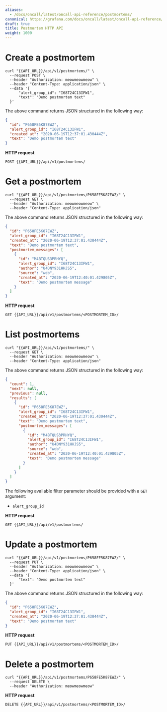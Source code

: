 ```yaml
---
aliases:
  - /docs/oncall/latest/oncall-api-reference/postmortems/
canonical: https://grafana.com/docs/oncall/latest/oncall-api-reference/postmortems/
draft: true
title: Postmortem HTTP API
weight: 1000
---
```


# Create a postmortem

```shell
curl "{{API_URL}}/api/v1/postmortems/" \
  --request POST \
  --header "Authorization: meowmeowmeow" \
  --header "Content-Type: application/json" \
  --data '{
      "alert_group_id": "I68T24C13IFW1",
      "text": "Demo postmortem text"
  }'
```

The above command returns JSON structured in the following way:

```json
{
  "id": "P658FE5K87EWZ",
  "alert_group_id": "I68T24C13IFW1",
  "created_at": "2020-06-19T12:37:01.430444Z",
  "text": "Demo postmortem text"
}
```

**HTTP request**

`POST {{API_URL}}/api/v1/postmortems/`

# Get a postmortem

```shell
curl "{{API_URL}}/api/v1/postmortems/P658FE5K87EWZ/" \
  --request GET \
  --header "Authorization: meowmeowmeow" \
  --header "Content-Type: application/json"
```

The above command returns JSON structured in the following way:

```json
{
  "id": "P658FE5K87EWZ",
  "alert_group_id": "I68T24C13IFW1",
  "created_at": "2020-06-19T12:37:01.430444Z",
  "text": "Demo postmortem text",
  "postmortem_messages": [
    {
      "id": "M4BTQUS3PRHYQ",
      "alert_group_id": "I68T24C13IFW1",
      "author": "U4DNY931HHJS5",
      "source": "web",
      "created_at": "2020-06-19T12:40:01.429805Z",
      "text": "Demo postmortem message"
    }
  ]
}
```

**HTTP request**

`GET {{API_URL}}/api/v1/postmortems/<POSTMORTEM_ID>/`

# List postmortems

```shell
curl "{{API_URL}}/api/v1/postmortems/" \
  --request GET \
  --header "Authorization: meowmeowmeow" \
  --header "Content-Type: application/json"
```

The above command returns JSON structured in the following way:

```json
{
  "count": 1,
  "next": null,
  "previous": null,
  "results": [
    {
      "id": "P658FE5K87EWZ",
      "alert_group_id": "I68T24C13IFW1",
      "created_at": "2020-06-19T12:37:01.430444Z",
      "text": "Demo postmortem text",
      "postmortem_messages": [
        {
          "id": "M4BTQUS3PRHYQ",
          "alert_group_id": "I68T24C13IFW1",
          "author": "U4DNY931HHJS5",
          "source": "web",
          "created_at": "2020-06-19T12:40:01.429805Z",
          "text": "Demo postmortem message"
        }
      ]
    }
  ]
}
```

The following available filter parameter should be provided with a `GET` argument:

- `alert_group_id`

**HTTP request**

`GET {{API_URL}}/api/v1/postmortems/`

# Update a postmortem

```shell
curl "{{API_URL}}/api/v1/postmortems/P658FE5K87EWZ/" \
  --request PUT \
  --header "Authorization: meowmeowmeow" \
  --header "Content-Type: application/json" \
  --data '{
      "text": "Demo postmortem text"
  }'
```

The above command returns JSON structured in the following way:

```json
{
  "id": "P658FE5K87EWZ",
  "alert_group_id": "I68T24C13IFW1",
  "created_at": "2020-06-19T12:37:01.430444Z",
  "text": "Demo postmortem text"
}
```

**HTTP request**

`PUT {{API_URL}}/api/v1/postmortems/<POSTMORTEM_ID>/`

# Delete a postmortem

```shell
curl "{{API_URL}}/api/v1/postmortems/P658FE5K87EWZ/" \
  --request DELETE \
  --header "Authorization: meowmeowmeow"
```

**HTTP request**

`DELETE {{API_URL}}/api/v1/postmortems/<POSTMORTEM_ID>/`
